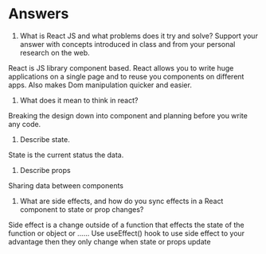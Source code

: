 # Answers

1. What is React JS and what problems does it try and solve? Support your answer with concepts introduced in class and from your personal research on the web.

React is JS library component based. React allows you to write huge applications on a single page and to reuse you components on different apps. Also makes Dom manipulation quicker and easier.  

1. What does it mean to think in react?


Breaking the design down into component and planning before you write any code.


1. Describe state.

State is the current status the data.

1. Describe props

Sharing data between components

1. What are side effects, and how do you sync effects in a React component to state or prop changes?

Side effect is a change outside of a function that effects the state of the function or object or ......
Use useEffect() hook to use side effect to your advantage then they only change when state or props update